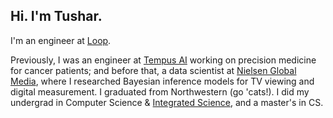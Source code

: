 ## Hi. I'm Tushar.
I'm an engineer at [Loop](https://loop.com/).

Previously, I was an engineer at [Tempus AI](https://tempus.com) working on precision medicine for cancer patients; and before that, a data scientist at [Nielsen Global Media](https://nielsen.com), where I researched Bayesian inference models for TV viewing and digital measurement. I graduated from Northwestern (go 'cats!). I did my undergrad in Computer Science & [Integrated Science](https://isp.northwestern.edu/), and a master's in CS.
